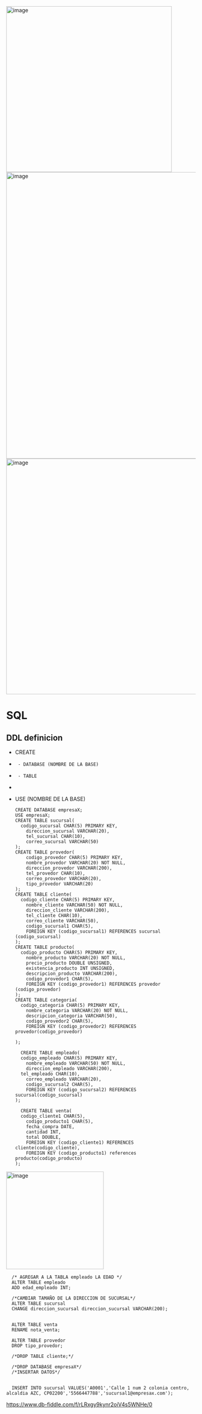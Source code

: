 <img width="440" alt="image" src="https://github.com/user-attachments/assets/b8097685-cd4a-45db-becd-3ab36bbbafa7">
<img width="760" alt="image" src="https://github.com/user-attachments/assets/358ae14c-b661-4836-907e-46726d5a8519">
<img width="625" alt="image" src="https://github.com/user-attachments/assets/75774fe3-f779-4b0d-95cf-70c764028bd7">

# SQL
## DDL definicion
* CREATE
*      - DATABASE (NOMBRE DE LA BASE)
*      - TABLE
*  
* USE (NOMBRE DE LA BASE)


      CREATE DATABASE empresaX;
      USE empresaX;
      CREATE TABLE sucursal(
      	codigo_sucursal CHAR(5) PRIMARY KEY,
          direccion_sucursal VARCHAR(20),
          tel_sucursal CHAR(10),
          correo_sucursal VARCHAR(50)
      );
      CREATE TABLE provedor(
          codigo_provedor CHAR(5) PRIMARY KEY,
          nombre_provedor VARCHAR(20) NOT NULL,
          direccion_provedor VARCHAR(200),
          tel_provedor CHAR(10),
          correo_provedor VARCHAR(20),
          tipo_provedor VARCHAR(20)
      );
      CREATE TABLE cliente(
      	codigo_cliente CHAR(5) PRIMARY KEY,
          nombre_cliente VARCHAR(50) NOT NULL,
          direccion_cliente VARCHAR(200),
          tel_cliente CHAR(10),
          correo_cliente VARCHAR(50),
          codigo_sucursal1 CHAR(5),
          FOREIGN KEY (codigo_sucursal1) REFERENCES sucursal (codigo_sucursal)
      );
      CREATE TABLE producto(
      	codigo_producto CHAR(5) PRIMARY KEY,
          nombre_producto VARCHAR(20) NOT NULL,
          precio_producto DOUBLE UNSIGNED,
          existencia_producto INT UNSIGNED,
          descripcion_producto VARCHAR(200),
          codigo_provedor1 CHAR(5),
          FOREIGN KEY (codigo_provedor1) REFERENCES provedor (codigo_provedor)
      );
      CREATE TABLE categoria(
      	codigo_categoria CHAR(5) PRIMARY KEY,
          nombre_categoria VARCHAR(20) NOT NULL,
          descripcion_categoria VARCHAR(50),
          codigo_provedor2 CHAR(5),
          FOREIGN KEY (codigo_provedor2) REFERENCES provedor(codigo_provedor)
          
      );

        CREATE TABLE empleado(
      	codigo_empleado CHAR(5) PRIMARY KEY,
          nombre_empleado VARCHAR(50) NOT NULL,
          direccion_empleado VARCHAR(200),
      	tel_empleado CHAR(10),
          correo_empleado VARCHAR(20),
          codigo_sucursal2 CHAR(5),
          FOREIGN KEY (codigo_sucursal2) REFERENCES sucursal(codigo_sucursal)
      );

        CREATE TABLE venta(
      	codigo_cliente1 CHAR(5),
          codigo_producto1 CHAR(5),
          fecha_compra DATE,
          cantidad INT,
          total DOUBLE,
          FOREIGN KEY (codigo_cliente1) REFERENCES cliente(codigo_cliente),
          FOREIGN KEY (codigo_producto1) references producto(codigo_producto)
      );

<img width="259" alt="image" src="https://github.com/user-attachments/assets/c930b6e2-0b93-4042-96a1-d65b13a796e1">

      /* AGREGAR A LA TABLA empleado LA EDAD */
      ALTER TABLE empleado
      ADD edad_empleado INT;
      
      /*CAMBIAR TAMAÑO DE LA DIRECCION DE SUCURSAL*/
      ALTER TABLE sucursal
      CHANGE direccion_sucursal direccion_sucursal VARCHAR(200);


      ALTER TABLE venta
      RENAME nota_venta;
      
      ALTER TABLE provedor
      DROP tipo_provedor;
      
      /*DROP TABLE cliente;*/
      
      /*DROP DATABASE empresaX*/
      /*INSERTAR DATOS*/


      INSERT INTO sucursal VALUES('A0001','Calle 1 num 2 colonia centro, alcaldia AZC, CP02200','5566447788','sucursal1@empresax.com');


https://www.db-fiddle.com/f/rLRxgy9kynr2oiV4s5WNHe/0
